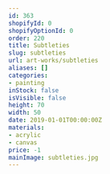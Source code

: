 ```yaml
---
id: 363
shopifyId: 0
shopifyOptionId: 0
order: 220
title: Subtleties
slug: subtleties
url: art-works/subtleties
aliases: []
categories:
- painting
inStock: false
isVisible: false
height: 70
width: 50
date: 2019-01-01T00:00:00Z
materials:
- acrylic
- canvas
price: -1
mainImage: subtleties.jpg
---
```

